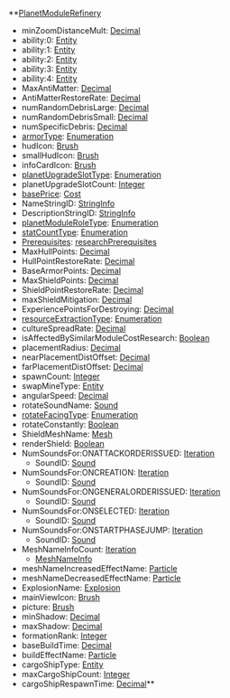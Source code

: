 **[PlanetModuleRefinery](VanillaPlanetModuleRefinery.md)
  * minZoomDistanceMult: [Decimal](Decimal.md)
  * ability:0: [Entity](Entity.md)
  * ability:1: [Entity](Entity.md)
  * ability:2: [Entity](Entity.md)
  * ability:3: [Entity](Entity.md)
  * ability:4: [Entity](Entity.md)
  * MaxAntiMatter: [Decimal](Decimal.md)
  * AntiMatterRestoreRate: [Decimal](Decimal.md)
  * numRandomDebrisLarge: [Decimal](Decimal.md)
  * numRandomDebrisSmall: [Decimal](Decimal.md)
  * numSpecificDebris: [Decimal](Decimal.md)
  * [armorType](VanillaarmorType.md): [Enumeration](Enumeration.md)
  * hudIcon: [Brush](Brush.md)
  * smallHudIcon: [Brush](Brush.md)
  * infoCardIcon: [Brush](Brush.md)
  * [planetUpgradeSlotType](VanillaplanetUpgradeSlotType.md): [Enumeration](Enumeration.md)
  * planetUpgradeSlotCount: [Integer](Integer.md)
  * [basePrice](VanillaCost.md): [Cost](Cost.md)
  * NameStringID: [StringInfo](StringInfo.md)
  * DescriptionStringID: [StringInfo](StringInfo.md)
  * [planetModuleRoleType](VanillaplanetModuleRoleType.md): [Enumeration](Enumeration.md)
  * [statCountType](VanillastatCountType.md): [Enumeration](Enumeration.md)
  * [Prerequisites](VanillaresearchPrerequisites.md): [researchPrerequisites](researchPrerequisites.md)
  * MaxHullPoints: [Decimal](Decimal.md)
  * HullPointRestoreRate: [Decimal](Decimal.md)
  * BaseArmorPoints: [Decimal](Decimal.md)
  * MaxShieldPoints: [Decimal](Decimal.md)
  * ShieldPointRestoreRate: [Decimal](Decimal.md)
  * maxShieldMitigation: [Decimal](Decimal.md)
  * ExperiencePointsForDestroying: [Decimal](Decimal.md)
  * [resourceExtractionType](VanillaresourceExtractionType.md): [Enumeration](Enumeration.md)
  * cultureSpreadRate: [Decimal](Decimal.md)
  * isAffectedBySimilarModuleCostResearch: [Boolean](Boolean.md)
  * placementRadius: [Decimal](Decimal.md)
  * nearPlacementDistOffset: [Decimal](Decimal.md)
  * farPlacementDistOffset: [Decimal](Decimal.md)
  * spawnCount: [Integer](Integer.md)
  * swapMineType: [Entity](Entity.md)
  * angularSpeed: [Decimal](Decimal.md)
  * rotateSoundName: [Sound](Sound.md)
  * [rotateFacingType](VanillarotateFacingType.md): [Enumeration](Enumeration.md)
  * rotateConstantly: [Boolean](Boolean.md)
  * ShieldMeshName: [Mesh](Mesh.md)
  * renderShield: [Boolean](Boolean.md)
  * NumSoundsFor:ONATTACKORDERISSUED: [Iteration](Iteration.md)
    * SoundID: [Sound](Sound.md)
  * NumSoundsFor:ONCREATION: [Iteration](Iteration.md)
    * SoundID: [Sound](Sound.md)
  * NumSoundsFor:ONGENERALORDERISSUED: [Iteration](Iteration.md)
    * SoundID: [Sound](Sound.md)
  * NumSoundsFor:ONSELECTED: [Iteration](Iteration.md)
    * SoundID: [Sound](Sound.md)
  * NumSoundsFor:ONSTARTPHASEJUMP: [Iteration](Iteration.md)
    * SoundID: [Sound](Sound.md)
  * MeshNameInfoCount: [Iteration](Iteration.md)
    * [MeshNameInfo](VanillaMeshNameInfo.md)
  * meshNameIncreasedEffectName: [Particle](Particle.md)
  * meshNameDecreasedEffectName: [Particle](Particle.md)
  * ExplosionName: [Explosion](Explosion.md)
  * mainViewIcon: [Brush](Brush.md)
  * picture: [Brush](Brush.md)
  * minShadow: [Decimal](Decimal.md)
  * maxShadow: [Decimal](Decimal.md)
  * formationRank: [Integer](Integer.md)
  * baseBuildTime: [Decimal](Decimal.md)
  * buildEffectName: [Particle](Particle.md)
  * cargoShipType: [Entity](Entity.md)
  * maxCargoShipCount: [Integer](Integer.md)
  * cargoShipRespawnTime: [Decimal](Decimal.md)**
